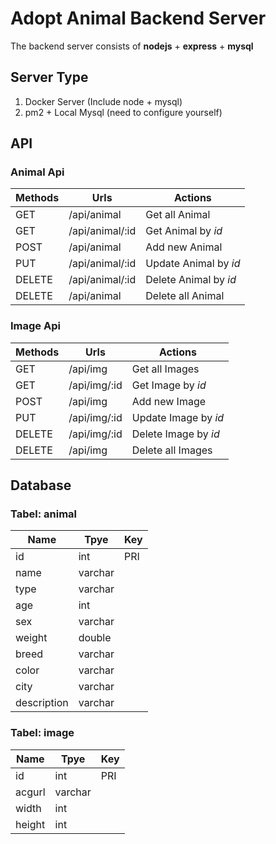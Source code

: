 # Adopt Animal Backend Server

The backend server consists of **nodejs** + **express** + **mysql**  

## Server Type

1. Docker Server (Include node + mysql)
2. pm2 + Local Mysql (need to configure yourself)

## API

### Animal Api

| Methods | Urls            | Actions               |
|---------|-----------------|-----------------------|
| GET     | /api/animal     | Get all Animal        |
| GET     | /api/animal/:id | Get Animal by *id*    |
| POST    | /api/animal     | Add new Animal        |
| PUT     | /api/animal/:id | Update Animal by *id* |
| DELETE  | /api/animal/:id | Delete Animal by *id* |
| DELETE  | /api/animal     | Delete all Animal     |

### Image Api

| Methods | Urls         | Actions              |
|---------|--------------|----------------------|
| GET     | /api/img     | Get all Images       |
| GET     | /api/img/:id | Get Image by *id*    |
| POST    | /api/img     | Add new Image        |
| PUT     | /api/img/:id | Update Image by *id* |
| DELETE  | /api/img/:id | Delete Image by *id* |
| DELETE  | /api/img     | Delete all Images    |

## Database

### Tabel: animal

| Name        | Tpye    | Key |
|-------------|---------|-----|
| id          | int     | PRI |
| name        | varchar |     |
| type        | varchar |     |
| age         | int     |     |
| sex         | varchar |     |
| weight      | double  |     |
| breed       | varchar |     |
| color       | varchar |     |
| city        | varchar |     |
| description | varchar |     |

### Tabel: image

| Name   | Tpye    | Key |
|--------|---------|-----|
| id     | int     | PRI |
| acgurl | varchar |     |
| width  | int     |     |
| height | int     |     |
